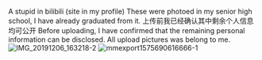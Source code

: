 A stupid in bilibili (site in my profile)
These were photoed in my senior high school, I have already graduated from it. 
上传前我已经确认其中剩余个人信息均可公开
Before uploading, I have confirmed that the remaining personal information can be disclosed. All upload pictures was belong to me.
![IMG_20191206_163218-2](https://github.com/Hinghuai/Dress/blob/master/kuraihoshizora/IMG_20191206_163218-2.jpg)
![mmexport1575690616666-1](https://github.com/Hinghuai/Dress/blob/master/kuraihoshizora/mmexport1575690616666-1.jpg)
